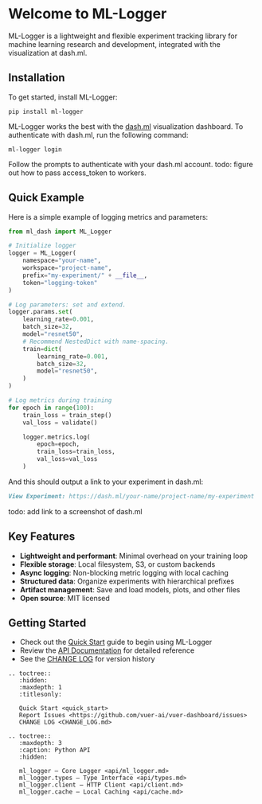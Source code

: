 # Welcome to ML-Logger

ML-Logger is a lightweight and flexible experiment tracking library for machine learning research and development, integrated with the visualization at dash.ml.

## Installation

To get started, install ML-Logger:

```shell
pip install ml-logger
```

ML-Logger works the best with the [dash.ml](https://dash.ml) visualization dashboard. To authenticate with dash.ml, run the following command:

```shell
ml-logger login
```

Follow the prompts to authenticate with your dash.ml account. todo: figure out how to pass access_token to workers. 

## Quick Example

Here is a simple example of logging metrics and parameters:

```python
from ml_dash import ML_Logger

# Initialize logger
logger = ML_Logger(
    namespace="your-name",
    workspace="project-name",
    prefix="my-experiment/" + __file__,
    token="logging-token"
)

# Log parameters: set and extend.
logger.params.set(
    learning_rate=0.001,
    batch_size=32,
    model="resnet50",
    # Recommend NestedDict with name-spacing.
    train=dict(
        learning_rate=0.001,
        batch_size=32,
        model="resnet50",
    )
)

# Log metrics during training
for epoch in range(100):
    train_loss = train_step()
    val_loss = validate()

    logger.metrics.log(
        epoch=epoch,
        train_loss=train_loss,
        val_loss=val_loss
    )
```

And this should output a link to your experiment in dash.ml:
```markdown
View Experiment: https://dash.ml/your-name/project-name/my-experiment
```

todo: add link to a screenshot of dash.ml

## Key Features

- **Lightweight and performant**: Minimal overhead on your training loop
- **Flexible storage**: Local filesystem, S3, or custom backends
- **Async logging**: Non-blocking metric logging with local caching
- **Structured data**: Organize experiments with hierarchical prefixes
- **Artifact management**: Save and load models, plots, and other files
- **Open source**: MIT licensed

## Getting Started

- Check out the [Quick Start](quick_start) guide to begin using ML-Logger
- Review the [API Documentation](api/ml_logger.md) for detailed reference
- See the [CHANGE LOG](CHANGE_LOG.md) for version history

<!-- prettier-ignore-start -->

```{eval-rst}
.. toctree::
   :hidden:
   :maxdepth: 1
   :titlesonly:

   Quick Start <quick_start>
   Report Issues <https://github.com/vuer-ai/vuer-dashboard/issues>
   CHANGE LOG <CHANGE_LOG.md>

.. toctree::
   :maxdepth: 3
   :caption: Python API
   :hidden:

   ml_logger — Core Logger <api/ml_logger.md>
   ml_logger.types — Type Interface <api/types.md>
   ml_logger.client — HTTP Client <api/client.md>
   ml_logger.cache — Local Caching <api/cache.md>

```
